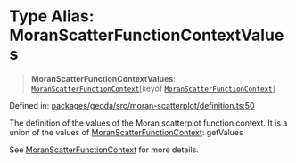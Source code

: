 # Type Alias: MoranScatterFunctionContextValues

> **MoranScatterFunctionContextValues**: [`MoranScatterFunctionContext`](MoranScatterFunctionContext.md)\[keyof [`MoranScatterFunctionContext`](MoranScatterFunctionContext.md)\]

Defined in: [packages/geoda/src/moran-scatterplot/definition.ts:50](https://github.com/GeoDaCenter/openassistant/blob/a1f850931f3d8289e0a4c297ef4b317a2f84235b/packages/geoda/src/moran-scatterplot/definition.ts#L50)

The definition of the values of the Moran scatterplot function context.
It is a union of the values of [MoranScatterFunctionContext](MoranScatterFunctionContext.md): getValues

See [MoranScatterFunctionContext](MoranScatterFunctionContext.md) for more details.
